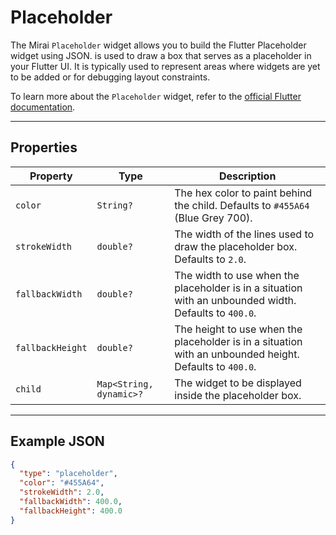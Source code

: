 # Placeholder

The Mirai `Placeholder` widget allows you to build the Flutter Placeholder widget using JSON.
is used to draw a box that serves as a placeholder in your Flutter UI. It is typically used to represent areas where widgets are yet to be added or for debugging layout constraints.

To learn more about the `Placeholder` widget, refer to the [official Flutter documentation](https://api.flutter.dev/flutter/widgets/Placeholder-class.html).

---

## Properties

| Property         | Type                    | Description                                                                                             |
|------------------|-------------------------|---------------------------------------------------------------------------------------------------------|
| `color`          | `String?`               | The hex color to paint behind the child. Defaults to `#455A64` (Blue Grey 700).                         |
| `strokeWidth`    | `double?`               | The width of the lines used to draw the placeholder box. Defaults to `2.0`.                             |
| `fallbackWidth`  | `double?`               | The width to use when the placeholder is in a situation with an unbounded width. Defaults to `400.0`.   |
| `fallbackHeight` | `double?`               | The height to use when the placeholder is in a situation with an unbounded height. Defaults to `400.0`. |
| `child`          | `Map<String, dynamic>?` | The widget to be displayed inside the placeholder box.                                                  |

---

## Example JSON

```json
{
  "type": "placeholder",
  "color": "#455A64",
  "strokeWidth": 2.0,
  "fallbackWidth": 400.0,
  "fallbackHeight": 400.0
}
```
